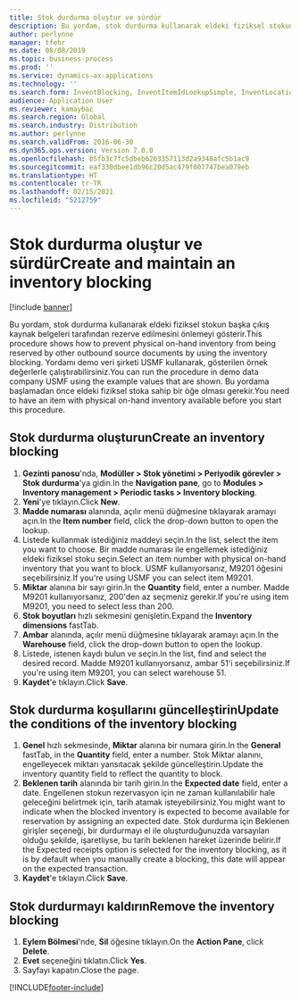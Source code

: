 ```yaml
---
title: Stok durdurma oluştur ve sürdür
description: Bu yordam, stok durdurma kullanarak eldeki fiziksel stokun başka çıkış kaynak belgeleri tarafından rezerve edilmesini önlemeyi gösterir.
author: perlynne
manager: tfehr
ms.date: 08/08/2019
ms.topic: business-process
ms.prod: ''
ms.service: dynamics-ax-applications
ms.technology: ''
ms.search.form: InventBlocking, InventItemIdLookupSimple, InventLocationIdLookup
audience: Application User
ms.reviewer: kamaybac
ms.search.region: Global
ms.search.industry: Distribution
ms.author: perlynne
ms.search.validFrom: 2016-06-30
ms.dyn365.ops.version: Version 7.0.0
ms.openlocfilehash: b5fb3c7fc5dbeb6263357113d2a9348afc5b1ac9
ms.sourcegitcommit: eaf330dbee1db96c20d5ac479f007747bea079eb
ms.translationtype: HT
ms.contentlocale: tr-TR
ms.lasthandoff: 02/15/2021
ms.locfileid: "5212759"
---
```

# <a name="create-and-maintain-an-inventory-blocking"></a><span data-ttu-id="2b6c0-103">Stok durdurma oluştur ve sürdür</span><span class="sxs-lookup"><span data-stu-id="2b6c0-103">Create and maintain an inventory blocking</span></span>

[!include [banner](../../includes/banner.md)]

<span data-ttu-id="2b6c0-104">Bu yordam, stok durdurma kullanarak eldeki fiziksel stokun başka çıkış kaynak belgeleri tarafından rezerve edilmesini önlemeyi gösterir.</span><span class="sxs-lookup"><span data-stu-id="2b6c0-104">This procedure shows how to prevent physical on-hand inventory from being reserved by other outbound source documents by using the inventory blocking.</span></span> <span data-ttu-id="2b6c0-105">Yordamı demo veri şirketi USMF kullanarak, gösterilen örnek değerlerle çalıştırabilirsiniz.</span><span class="sxs-lookup"><span data-stu-id="2b6c0-105">You can run the procedure in demo data company USMF using the example values that are shown.</span></span> <span data-ttu-id="2b6c0-106">Bu yordama başlamadan önce eldeki fiziksel stoka sahip bir öğe olması gerekir.</span><span class="sxs-lookup"><span data-stu-id="2b6c0-106">You need to have an item with physical on-hand inventory available before you start this procedure.</span></span>


## <a name="create-an-inventory-blocking"></a><span data-ttu-id="2b6c0-107">Stok durdurma oluşturun</span><span class="sxs-lookup"><span data-stu-id="2b6c0-107">Create an inventory blocking</span></span>
1. <span data-ttu-id="2b6c0-108">**Gezinti panosu**'nda, **Modüller > Stok yönetimi > Periyodik görevler > Stok durdurma**'ya gidin.</span><span class="sxs-lookup"><span data-stu-id="2b6c0-108">In the **Navigation pane**, go to **Modules > Inventory management > Periodic tasks > Inventory blocking**.</span></span>
2. <span data-ttu-id="2b6c0-109">**Yeni**'ye tıklayın.</span><span class="sxs-lookup"><span data-stu-id="2b6c0-109">Click **New**.</span></span>
3. <span data-ttu-id="2b6c0-110">**Madde numarası** alanında, açılır menü düğmesine tıklayarak aramayı açın.</span><span class="sxs-lookup"><span data-stu-id="2b6c0-110">In the **Item number** field, click the drop-down button to open the lookup.</span></span>
4. <span data-ttu-id="2b6c0-111">Listede kullanmak istediğiniz maddeyi seçin.</span><span class="sxs-lookup"><span data-stu-id="2b6c0-111">In the list, select the item you want to choose.</span></span> <span data-ttu-id="2b6c0-112">Bir madde numarası ile engellemek istediğiniz eldeki fiziksel stoku seçin.</span><span class="sxs-lookup"><span data-stu-id="2b6c0-112">Select an item number with physical on-hand inventory that you want to block.</span></span> <span data-ttu-id="2b6c0-113">USMF kullanıyorsanız, M9201 öğesini seçebilirsiniz.</span><span class="sxs-lookup"><span data-stu-id="2b6c0-113">If you're using USMF you can select item M9201.</span></span>  
5. <span data-ttu-id="2b6c0-114">**Miktar** alanına bir sayı girin.</span><span class="sxs-lookup"><span data-stu-id="2b6c0-114">In the **Quantity** field, enter a number.</span></span> <span data-ttu-id="2b6c0-115">Madde M9201 kullanıyorsanız, 200'den az seçmeniz gerekir.</span><span class="sxs-lookup"><span data-stu-id="2b6c0-115">If you're using item M9201, you need to select less than 200.</span></span>
6. <span data-ttu-id="2b6c0-116">**Stok boyutları** hızlı sekmesini genişletin.</span><span class="sxs-lookup"><span data-stu-id="2b6c0-116">Expand the **Inventory dimensions** fastTab.</span></span>
7. <span data-ttu-id="2b6c0-117">**Ambar** alanında, açılır menü düğmesine tıklayarak aramayı açın.</span><span class="sxs-lookup"><span data-stu-id="2b6c0-117">In the **Warehouse** field, click the drop-down button to open the lookup.</span></span>
8. <span data-ttu-id="2b6c0-118">Listede, istenen kaydı bulun ve seçin.</span><span class="sxs-lookup"><span data-stu-id="2b6c0-118">In the list, find and select the desired record.</span></span> <span data-ttu-id="2b6c0-119">Madde M9201 kullanıyorsanız, ambar 51'i seçebilirsiniz.</span><span class="sxs-lookup"><span data-stu-id="2b6c0-119">If you're using item M9201, you can select warehouse 51.</span></span>  
9. <span data-ttu-id="2b6c0-120">**Kaydet**'e tıklayın.</span><span class="sxs-lookup"><span data-stu-id="2b6c0-120">Click **Save**.</span></span>

## <a name="update-the-conditions-of-the-inventory-blocking"></a><span data-ttu-id="2b6c0-121">Stok durdurma koşullarını güncelleştirin</span><span class="sxs-lookup"><span data-stu-id="2b6c0-121">Update the conditions of the inventory blocking</span></span>
1. <span data-ttu-id="2b6c0-122">**Genel** hızlı sekmesinde, **Miktar** alanına bir numara girin.</span><span class="sxs-lookup"><span data-stu-id="2b6c0-122">In the **General** fastTab, in the **Quantity** field, enter a number.</span></span> <span data-ttu-id="2b6c0-123">Stok Miktar alanını, engelleyecek miktarı yansıtacak şekilde güncelleştirin.</span><span class="sxs-lookup"><span data-stu-id="2b6c0-123">Update the inventory quantity field to reflect the quantity to block.</span></span>  
2. <span data-ttu-id="2b6c0-124">**Beklenen tarih** alanında bir tarih girin.</span><span class="sxs-lookup"><span data-stu-id="2b6c0-124">In the **Expected date** field, enter a date.</span></span> <span data-ttu-id="2b6c0-125">Engellenen stokun rezervasyon için ne zaman kullanılabilir hale geleceğini belirtmek için, tarih atamak isteyebilirsiniz.</span><span class="sxs-lookup"><span data-stu-id="2b6c0-125">You might want to indicate when the blocked inventory is expected to become available for reservation by assigning an expected date.</span></span> <span data-ttu-id="2b6c0-126">Stok durdurma için Beklenen girişler seçeneği, bir durdurmayı el ile oluşturduğunuzda varsayılan olduğu şekilde, işaretliyse, bu tarih beklenen hareket üzerinde belirir.</span><span class="sxs-lookup"><span data-stu-id="2b6c0-126">If the Expected receipts option is selected for the inventory blocking, as it is by default when you manually create a blocking, this date will appear on the expected transaction.</span></span>  
3. <span data-ttu-id="2b6c0-127">**Kaydet**'e tıklayın.</span><span class="sxs-lookup"><span data-stu-id="2b6c0-127">Click **Save**.</span></span>

## <a name="remove-the-inventory-blocking"></a><span data-ttu-id="2b6c0-128">Stok durdurmayı kaldırın</span><span class="sxs-lookup"><span data-stu-id="2b6c0-128">Remove the inventory blocking</span></span>
1. <span data-ttu-id="2b6c0-129">**Eylem Bölmesi**'nde, **Sil** öğesine tıklayın.</span><span class="sxs-lookup"><span data-stu-id="2b6c0-129">On the **Action Pane**, click **Delete**.</span></span>
2. <span data-ttu-id="2b6c0-130">**Evet** seçeneğini tıklatın.</span><span class="sxs-lookup"><span data-stu-id="2b6c0-130">Click **Yes**.</span></span>
3. <span data-ttu-id="2b6c0-131">Sayfayı kapatın.</span><span class="sxs-lookup"><span data-stu-id="2b6c0-131">Close the page.</span></span>



[!INCLUDE[footer-include](../../../includes/footer-banner.md)]